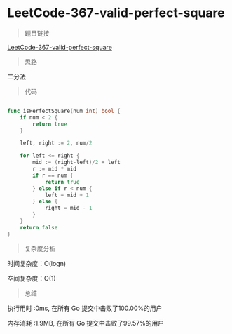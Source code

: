 #  LeetCode-367-valid-perfect-square

>题目链接

[LeetCode-367-valid-perfect-square](https://leetcode-cn.com/problems/valid-perfect-square/)

>思路

二分法

>代码

```go

func isPerfectSquare(num int) bool {
    if num < 2 {
        return true
    }

    left, right := 2, num/2

    for left <= right {
        mid := (right-left)/2 + left
        r := mid * mid
        if r == num {
            return true
        } else if r < num {
            left = mid + 1
        } else {
            right = mid - 1
        }
    }
    return false
}

```

>复杂度分析

时间复杂度：O(logn)

空间复杂度：O(1)

>总结

执行用时 :0ms, 在所有 Go 提交中击败了100.00%的用户
 
内存消耗 :1.9MB, 在所有 Go 提交中击败了99.57%的用户
